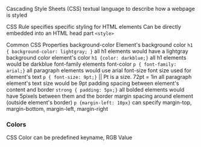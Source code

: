 Cascading Style Sheets (CSS)
	textual language to describe how a webpage is styled 

CSS Rule
	specifies specific styling for HTML elements 
	Can be directly embedded into an HTML head part
		`<style>`

Common CSS Properties 
	background-color 
	Element's background color 
		`h1 { background-color: lightgray; }`
			all h1 elements would have a lightgray background
	color
		element's color
			`h1 {color: darkblue;}`
				all h1 elements would be darkblue
	font-family
		elements font-color
			`p { font-family: arial;}`
				all paragraph elements would use arial 
	font-size
		font size used for element's text
			`p { font-size: 9pt;}`                                 || Pt is a size. 72pt = 1in
				all paragraph element's text size would be 9pt
	padding 
		spacing between element's content and border 
			`strong { padding: 5px;}`
			all bolded elements would have 5pixels between them and the border
	margin
		spacing around element (outside element's border)
			`p {margin-left: 10px}`
				can specify margin-top, margin-bottom, margin-left, margin-right

### Colors
CSS Color can be predefined 
	keyname, RGB Value